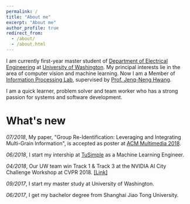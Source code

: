 ```yaml
---
permalink: /
title: "About me"
excerpt: "About me"
author_profile: true
redirect_from: 
  - /about/
  - /about.html
---
```


I am currently first-year master student of [Department of Electrical Engineering](http://www.ee.washington.edu/) at [University of Washington](http://www.washington.edu). My principal interests lie in the area of computer vision and machine learning. Now I am a Member of [Information Processing Lab](http://allison.ee.washington.edu/index_files/Page701.htm), supervised by [Prof. Jenq-Neng Hwang](http://www.ee.washington.edu/people/jenq-neng-hwang/).

I am a quick learner, problem solver and team worker who has a strong passion for systems and software development.


# What's new

*07/2018*, My paper, "Group Re-Identification: Leveraging and Integrating Multi-Grain Information", is accepted as poster at [ACM Multimedia 2018](http://www.acmmm.org/2018/).

*06/2018*, I start my intership at [TuSimple](http://www.tusimple.com/index-en.html) as a Machine Learning Engineer.

*04/2018*, Our UW team win Track 1 & Track 3 at the NVIDIA AI City Challenge Workshop at CVPR 2018. [[Link]](http://www.ee.washington.edu/spotlight/hwangs-team-beats-out-the-competition-in-ai-challenges/)

*09/2017*, I start my master study at University of Washington.

*06/2017*, I get my bachelor degree from Shanghai Jiao Tong University.

